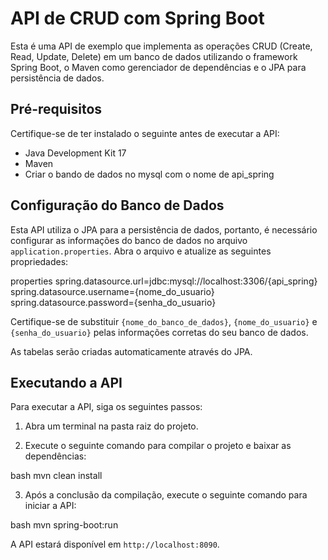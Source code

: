 # API de CRUD com Spring Boot

Esta é uma API de exemplo que implementa as operações CRUD (Create, Read, Update, Delete) em um banco de dados utilizando o framework Spring Boot, o Maven como gerenciador de dependências e o JPA para persistência de dados.

## Pré-requisitos

Certifique-se de ter instalado o seguinte antes de executar a API:

- Java Development Kit 17
- Maven
- Criar o bando de dados no mysql com o nome de api_spring
## Configuração do Banco de Dados

Esta API utiliza o JPA para a persistência de dados, portanto, é necessário configurar as informações do banco de dados no arquivo `application.properties`. Abra o arquivo e atualize as seguintes propriedades:

properties
spring.datasource.url=jdbc:mysql://localhost:3306/{api_spring}
spring.datasource.username={nome_do_usuario}
spring.datasource.password={senha_do_usuario}

Certifique-se de substituir `{nome_do_banco_de_dados}`, `{nome_do_usuario}` e `{senha_do_usuario}` pelas informações corretas do seu banco de dados.

As tabelas serão criadas automaticamente através do JPA.

## Executando a API

Para executar a API, siga os seguintes passos:

1. Abra um terminal na pasta raiz do projeto.

2. Execute o seguinte comando para compilar o projeto e baixar as dependências:

   

bash
   mvn clean install
   

3. Após a conclusão da compilação, execute o seguinte comando para iniciar a API:

   

bash
   mvn spring-boot:run
   

   A API estará disponível em `http://localhost:8090`.

